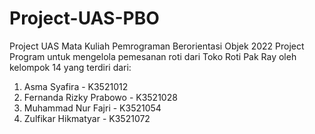 # Project-UAS-PBO
Project UAS Mata Kuliah Pemrograman Berorientasi Objek 2022
Project Program untuk mengelola pemesanan roti dari Toko Roti Pak Ray 
oleh kelompok 14 yang terdiri dari:
1. Asma Syafira - K3521012
2. Fernanda Rizky Prabowo - K3521028
3. Muhammad Nur Fajri - K3521054
4. Zulfikar Hikmatyar - K3521072
